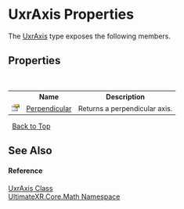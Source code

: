 # UxrAxis Properties
 

The <a href="T_UltimateXR_Core_Math_UxrAxis">UxrAxis</a> type exposes the following members.


## Properties
&nbsp;<table><tr><th></th><th>Name</th><th>Description</th></tr><tr><td>![Public property](media/pubproperty.gif "Public property")</td><td><a href="P_UltimateXR_Core_Math_UxrAxis_Perpendicular">Perpendicular</a></td><td>
Returns a perpendicular axis.</td></tr></table>&nbsp;
<a href="#uxraxis-properties">Back to Top</a>

## See Also


#### Reference
<a href="T_UltimateXR_Core_Math_UxrAxis">UxrAxis Class</a><br /><a href="N_UltimateXR_Core_Math">UltimateXR.Core.Math Namespace</a><br />